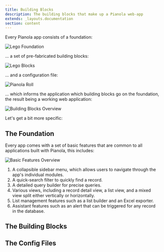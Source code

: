 ```yaml
---
title: Building Blocks
description: The building blocks that make up a Pianola web-app
extends: _layouts.documentation
section: content
---
```


Every Pianola app consists of a foundation:

![Lego Foundation](/assets/img/lego_foundation.png)

... a set of pre-fabricated building blocks:

![Lego Blocks](/assets/img/lego_blocks.png)

... and a configuration file:

![Pianola Roll](/assets/img/pianola_roll_card.png)

... which informs the application which building blocks go on the foundation, the result being a working web application:

![Building Blocks Overview](/assets/img/building_blocks.png)

Let's get a bit more specific:

## The Foundation

Every app comes with a set of basic features that are common to all applications built with Pianola, this includes:

![Basic Features Overview](/assets/img/basic_features.png)

1. A collapsible sidebar menu, which allows users to navigate through the app's individual modules.
2. A quick-search filter to quickly find a record.
3. A detailed query builder for precise queries.
4. Various views, including a record detail view, a list view, and a mixed view split either vertically or horizontally.
5. List management features such as a list builder and an Excel exporter.
6. Assistant features such as an alert that can be triggered for any record in the database.

## The Building Blocks

## The Config Files
